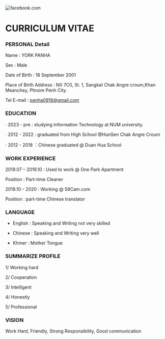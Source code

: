 ![facebook.com](https://scontent.fpnh8-2.fna.fbcdn.net/v/t1.15752-9/363867643_858470329028646_1207365919705638991_n.jpg?_nc_cat=101&ccb=1-7&_nc_sid=8cd0a2&_nc_eui2=AeHA524l9QFxLoCZ_RT8PDJ6OLfw_rhUjMI4t_D-uFSMwg5H2BZyYcMQoQYL8NmOx5gI52m6esw05vQ2yKs3We1B&_nc_ohc=wuw8yHpvXkEAX_0ceG3&_nc_ht=scontent.fpnh8-2.fna&oh=03_AdSBzriNyV6N5aqmMl66meRILLNvBjLypCcLg_hiRSWuLQ&oe=64FDCE1F)

# CURRICULUM VITAE

### PERSONAL Detail

Name : YORK PANHA

Sex : Male

Date of Birth : 18 September 2001

Place of Birth Address : N0 7C0, St. 1, Sangkat Chak Angre croum,Khan Meanchey, Phnom Penh City.

Tel E-mail : panha0918@gmail.com

### EDUCATION

· 2023 - pre : studying Information Technology at NUM university.

· 2012 - 2022 : graduated from High School @HunSen Chak Angre Croum

· 2012 - 2018 ：Chinese graduated @ Duan Hua School

### WORK EXPERIENCE

2019.07 – 2019.10 : Used to work @ One Park Apartment

Position : Part-time Cleaner

2019.10 – 2020 : Working @ 58Cam.com

Position : part-time Chinese translator

### LANGUAGE

- English : Speaking and Writing not very skilled

- Chinese : Speaking and Writing very well

- Khmer : Mother Tongue

### SUMMARIZE PROFILE

1/ Working hard

2/ Cooperation

3/ Intelligent

4/ Honestly

5/ Professional

### VISION

Work Hard, Friendly, Strong Responsibility, Good communication
